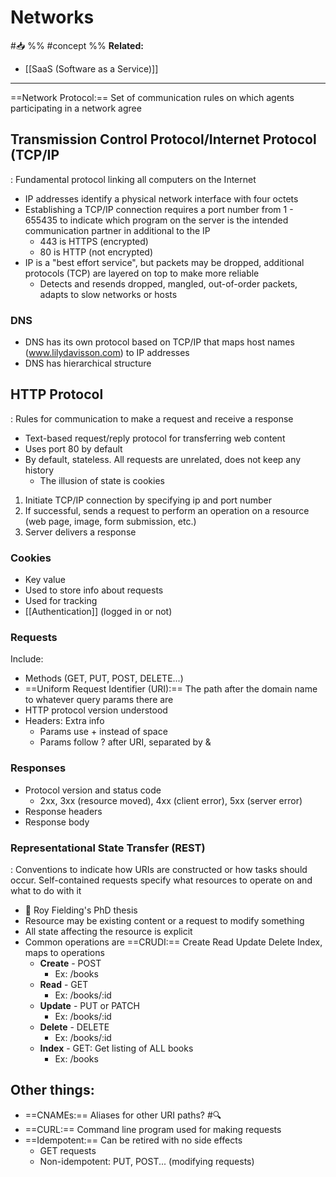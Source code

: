 # Networks
#📥 
%%
#concept
%%
**Related:**
-  [[SaaS (Software as a Service)]]

--- 

==Network Protocol:== Set of communication rules on which agents participating in a network agree 

## Transmission Control Protocol/Internet Protocol (TCP/IP
: Fundamental protocol linking all computers on the Internet 

- IP addresses identify a physical network interface with four octets 
- Establishing a TCP/IP connection requires a port number from 1 - 655435 to indicate which program on the server is the intended communication partner in additional to the IP
	- 443 is HTTPS (encrypted)
	- 80 is HTTP (not encrypted)
- IP is a "best effort service", but packets may be dropped, additional protocols (TCP) are layered on top to make more reliable
	- Detects and resends dropped, mangled, out-of-order packets, adapts to slow networks or hosts 

### DNS
- DNS has its own protocol based on TCP/IP that maps host names (www.lilydavisson.com) to IP addresses
- DNS has hierarchical structure 


## HTTP Protocol 
: Rules for communication to make a request and receive a response
- Text-based request/reply protocol for transferring web content
- Uses port 80 by default
- By default, stateless. All requests are unrelated, does not keep any history
	- The illusion of state is cookies

1. Initiate TCP/IP connection by specifying ip and port number
2. If successful, sends a request to perform an operation on a resource (web page, image, form submission, etc.)
3. Server delivers a response

### Cookies
- Key value
- Used to store info about requests
- Used for tracking
- [[Authentication]] (logged in or not)

### Requests
Include:
- Methods (GET, PUT, POST, DELETE...)
- ==Uniform Request Identifier (URI):== The path after the domain name to whatever query params there are 
- HTTP protocol version understood
- Headers: Extra info
	- Params use + instead of space
	- Params follow ? after URI, separated by &

### Responses
- Protocol version and status code 
	- 2xx, 3xx (resource moved), 4xx (client error), 5xx (server error)
- Response headers
- Response body

### Representational State Transfer (REST) 
: Conventions to indicate how URIs are constructed or how tasks should occur. Self-contained requests specify what resources to operate on and what to do with it
- 📝 Roy Fielding's PhD thesis
- Resource may be existing content or a request to modify something
- All state affecting the resource is explicit
- Common operations are ==CRUDI:== Create Read Update Delete Index, maps to operations
	- **Create** - POST
		- Ex: /books
	- **Read** - GET
		- Ex: /books/:id
	- **Update** - PUT or PATCH
		- Ex: /books/:id
	- **Delete** - DELETE
		- Ex: /books/:id
	- **Index** - GET: Get listing of ALL books
		- Ex: /books


## Other things:
- ==CNAMEs:== Aliases for other URI paths?  #🔍
- ==CURL:== Command line program used for making requests 
- ==Idempotent:== Can be retired with no side effects
	- GET requests
	- Non-idempotent: PUT, POST... (modifying requests)